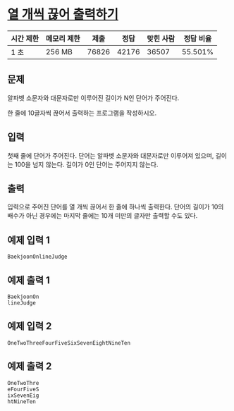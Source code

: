 # [열 개씩 끊어 출력하기](https://www.acmicpc.net/problem/11721)

| 시간 제한 | 메모리 제한 | 제출 | 정답 | 맞힌 사람 | 정답 비율 |
| --- | --- | --- | --- | --- | --- |
| 1 초 | 256 MB | 76826 | 42176 | 36507 | 55.501% |

## 문제

알파벳 소문자와 대문자로만 이루어진 길이가 N인 단어가 주어진다.

한 줄에 10글자씩 끊어서 출력하는 프로그램을 작성하시오.

## 입력

첫째 줄에 단어가 주어진다. 단어는 알파벳 소문자와 대문자로만 이루어져 있으며, 길이는 100을 넘지 않는다. 길이가 0인 단어는 주어지지 않는다.

## 출력

입력으로 주어진 단어를 열 개씩 끊어서 한 줄에 하나씩 출력한다. 단어의 길이가 10의 배수가 아닌 경우에는 마지막 줄에는 10개 미만의 글자만 출력할 수도 있다.

## 예제 입력 1

```
BaekjoonOnlineJudge

```

## 예제 출력 1

```
BaekjoonOn
lineJudge

```

## 예제 입력 2

```
OneTwoThreeFourFiveSixSevenEightNineTen

```

## 예제 출력 2

```
OneTwoThre
eFourFiveS
ixSevenEig
htNineTen
```
